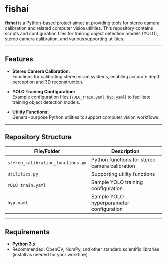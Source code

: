 # fishai

**fishai** is a Python-based project aimed at providing tools for stereo camera calibration and related computer vision utilities. This repository contains scripts and configuration files for training object detection models (YOLO), stereo camera calibration, and various supporting utilities.

---

## Features

- **Stereo Camera Calibration:**  
  Functions for calibrating stereo vision systems, enabling accurate depth perception and 3D reconstruction.

- **YOLO Training Configuration:**  
  Example configuration files (`YOLO_train.yaml`, `hyp.yaml`) to facilitate training object detection models.

- **Utility Functions:**  
  General-purpose Python utilities to support computer vision workflows.

---

## Repository Structure

| File/Folder                    | Description                                      |
|------------------------------- |--------------------------------------------------|
| `stereo_calibration_functions.py` | Python functions for stereo camera calibration   |
| `utilities.py`                   | Supporting utility functions                     |
| `YOLO_train.yaml`                | Sample YOLO training configuration               |
| `hyp.yaml`                       | Sample YOLO hyperparameter configuration         |

---

## Requirements

- **Python 3.x**  
- Recommended: OpenCV, NumPy, and other standard scientific libraries (install as needed for your workflow)

